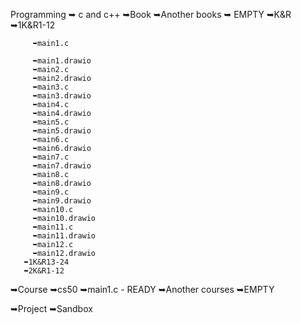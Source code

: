 Programming 
➥ c and c++
   ➥Book
     ➥Another books
       ➥ EMPTY
     ➥K&R
       ➥1K&R1-12
       
         ➥main1.c
         
         ➥main1.drawio
         ➥main2.c
         ➥main2.drawio
         ➥main3.c
         ➥main3.drawio
         ➥main4.c
         ➥main4.drawio
         ➥main5.c
         ➥main5.drawio
         ➥main6.c
         ➥main6.drawio
         ➥main7.c
         ➥main7.drawio
         ➥main8.c
         ➥main8.drawio
         ➥main9.c
         ➥main9.drawio
         ➥main10.c
         ➥main10.drawio
         ➥main11.c
         ➥main11.drawio
         ➥main12.c
         ➥main12.drawio
       ➥1K&R13-24
       ➥2K&R1-12




   
   ➥Course
     ➥cs50
       ➥main1.c - READY
     ➥Another courses
       ➥EMPTY
       
   ➥Project
   ➥Sandbox
     
